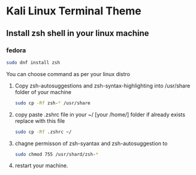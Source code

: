 # Kali Linux Terminal Theme

## Install zsh shell in your linux machine

### fedora
```bash
sudo dnf install zsh
 ```

You can choose command as per your linux distro

1. Copy zsh-autosuggestions and zsh-syntax-highlighting into /usr/share folder of your machine
     ```bash
   sudo cp -Rf zsh-* /usr/share
   ```
3. copy paste .zshrc file in your ~/ [your /home/] folder if already exists replace with this file
   ```bash
   sudo cp -Rf .zshrc ~/
   ```
4. chagne permisson of zsh-syantax and zsh-autosuggestion to
   ```bash
   sudo chmod 755 /usr/shard/zsh-*
   ```
5. restart your machine.
